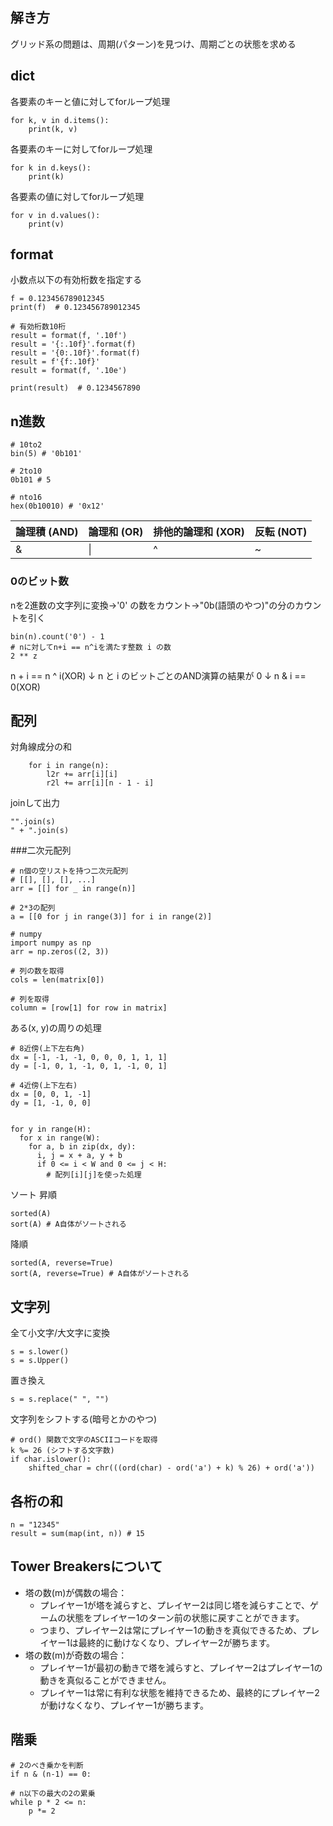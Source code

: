 ## 解き方
グリッド系の問題は、周期(パターン)を見つけ、周期ごとの状態を求める

## dict
各要素のキーと値に対してforループ処理
```
for k, v in d.items():
    print(k, v)
```

各要素のキーに対してforループ処理
```
for k in d.keys():
    print(k)
```

各要素の値に対してforループ処理
```
for v in d.values():
    print(v)
```

## format
小数点以下の有効桁数を指定する

```
f = 0.123456789012345
print(f)  # 0.123456789012345

# 有効桁数10桁
result = format(f, '.10f')  
result = '{:.10f}'.format(f)  
result = '{0:.10f}'.format(f)  
result = f'{f:.10f}'  
result = format(f, '.10e')  

print(result)  # 0.1234567890

```

## n進数
```
# 10to2
bin(5) # '0b101'

# 2to10
0b101 # 5

# nto16
hex(0b10010) # '0x12'
```
| 論理積 (AND) | 論理和 (OR) | 排他的論理和 (XOR) | 反転 (NOT) |
|---|---|---|---|
| \& | \| | ^ | ~ |

### 0のビット数
nを2進数の文字列に変換→'0' の数をカウント→"0b(語頭のやつ)"の分のカウントを引く
```
bin(n).count('0') - 1
# nに対してn+i == n^iを満たす整数 i の数
2 ** z 
```
n + i == n ^ i(XOR)
↓
n と i のビットごとのAND演算の結果が 0
↓
n & i == 0(XOR)



## 配列
対角線成分の和
```
    for i in range(n):
        l2r += arr[i][i]
        r2l += arr[i][n - 1 - i]
```

joinして出力
```
"".join(s)
" + ".join(s)
```

###二次元配列
```
# n個の空リストを持つ二次元配列
# [[], [], [], ...]
arr = [[] for _ in range(n)]

# 2*3の配列
a = [[0 for j in range(3)] for i in range(2)]

# numpy
import numpy as np
arr = np.zeros((2, 3))

# 列の数を取得
cols = len(matrix[0]) 

# 列を取得
column = [row[1] for row in matrix]
```

ある(x, y)の周りの処理
```
# 8近傍(上下左右角)
dx = [-1, -1, -1, 0, 0, 0, 1, 1, 1]
dy = [-1, 0, 1, -1, 0, 1, -1, 0, 1]

# 4近傍(上下左右)
dx = [0, 0, 1, -1] 
dy = [1, -1, 0, 0] 


for y in range(H):
  for x in range(W):
    for a, b in zip(dx, dy):
      i, j = x + a, y + b
      if 0 <= i < W and 0 <= j < H:
        # 配列[i][j]を使った処理
```

ソート
昇順
```
sorted(A)
sort(A) # A自体がソートされる
```

降順
```
sorted(A, reverse=True)
sort(A, reverse=True) # A自体がソートされる
```

## 文字列

全て小文字/大文字に変換
```
s = s.lower()
s = s.Upper()
```
置き換え
```
s = s.replace(" ", "")
```

文字列をシフトする(暗号とかのやつ)
```
# ord() 関数で文字のASCIIコードを取得
k %= 26 (シフトする文字数)
if char.islower():
    shifted_char = chr(((ord(char) - ord('a') + k) % 26) + ord('a'))
```

## 各桁の和
```
n = "12345"
result = sum(map(int, n)) # 15
```

## Tower Breakersについて
* 塔の数(m)が偶数の場合：
    * プレイヤー1が塔を減らすと、プレイヤー2は同じ塔を減らすことで、ゲームの状態をプレイヤー1のターン前の状態に戻すことができます。
    * つまり、プレイヤー2は常にプレイヤー1の動きを真似できるため、プレイヤー1は最終的に動けなくなり、プレイヤー2が勝ちます。
* 塔の数(m)が奇数の場合：
    * プレイヤー1が最初の動きで塔を減らすと、プレイヤー2はプレイヤー1の動きを真似ることができません。
    * プレイヤー1は常に有利な状態を維持できるため、最終的にプレイヤー2が動けなくなり、プレイヤー1が勝ちます。

## 階乗
```
# 2のべき乗かを判断
if n & (n-1) == 0:
```

```
# n以下の最大の2の累乗
while p * 2 <= n:
    p *= 2
```
